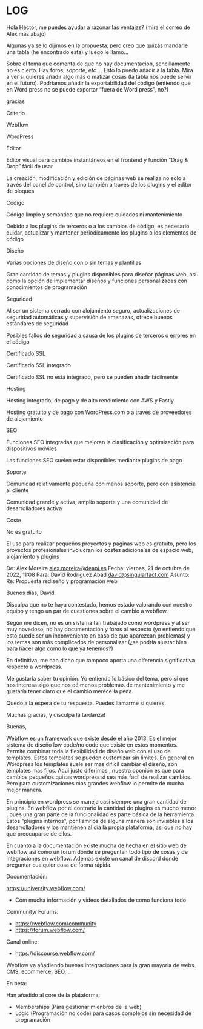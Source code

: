 # LOG

Hola Héctor, me puedes ayudar a razonar las ventajas? (mira el correo de Alex más abajo)

Algunas ya se lo dijimos en la propuesta, pero creo que quizás mandarle una tabla (he encontrado esta) y luego le llamo…

Sobre el tema que comenta de que no hay documentación, sencillamente no es cierto. Hay foros, soporte, etc…. Esto lo puedo añadir a la tabla. Mira a ver si quieres añadir algo más o matizar cosas (la tabla nos puede servir en el futuro). Podríamos añadir la exportabilidad del código (entiendo que en Word press no se puede exportar “fuera de Word press”, no?)

gracias

 

Criterio

Webflow

WordPress

Editor

Editor visual para cambios instantáneos en el frontend y función “Drag & Drop” fácil de usar

La creación, modificación y edición de páginas web se realiza no solo a través del panel de control, sino también a través de los plugins y el editor de bloques

Código

Código limpio y semántico que no requiere cuidados ni mantenimiento

Debido a los plugins de terceros o a los cambios de código, es necesario cuidar, actualizar y mantener periódicamente los plugins o los elementos de código

Diseño

Varias opciones de diseño con o sin temas y plantillas

Gran cantidad de temas y plugins disponibles para diseñar páginas web, así como la opción de implementar diseños y funciones personalizadas con conocimientos de programación

Seguridad

Al ser un sistema cerrado con alojamiento seguro, actualizaciones de seguridad automáticas y supervisión de amenazas, ofrece buenos estándares de seguridad

Posibles fallos de seguridad a causa de los plugins de terceros o errores en el código

Certificado SSL

Certificado SSL integrado

Certificado SSL no está integrado, pero se pueden añadir fácilmente

Hosting

Hosting integrado, de pago y de alto rendimiento con AWS y Fastly

Hosting gratuito y de pago con WordPress.com o a través de proveedores de alojamiento

SEO

Funciones SEO integradas que mejoran la clasificación y optimización para dispositivos móviles

Las funciones SEO suelen estar disponibles mediante plugins de pago

Soporte

Comunidad relativamente pequeña con menos soporte, pero con asistencia al cliente

Comunidad grande y activa, amplio soporte y una comunidad de desarrolladores activa

Coste

No es gratuito

El uso para realizar pequeños proyectos y páginas web es gratuito, pero los proyectos profesionales involucran los costes adicionales de espacio web, alojamiento y plugins

 

 

De: Alex Moreira <alex.moreira@deapi.es>
Fecha: viernes, 21 de octubre de 2022, 11:08
Para: David Rodriguez Abad <david@singularfact.com>
Asunto: Re: Propuesta rediseño y programación web

Buenos días, David. 

Disculpa que no te haya contestado, hemos estado valorando con nuestro equipo y tengo un par de cuestiones sobre el cambio a webflow. 

Según me dicen, no es un sistema tan trabajado como wordpress y al ser muy novedoso, no hay documentación y foros al respecto (yo entiendo que esto puede ser un inconveniente en caso de que aparezcan problemas) y los temas son más complicados de personalizar (¿se podría ajustar bien para hacer algo como lo que ya tenemos?)

En definitiva, me han dicho que tampoco aporta una diferencia significativa respecto a wordpress.

 

Me gustaría saber tu opinión. Yo entiendo lo básico del tema, pero sí que nos interesa algo que nos dé menos problemas de mantenimiento y me gustaría tener claro que el cambio merece la pena. 

 

Quedo a la espera de tu respuesta. Puedes llamarme si quieres.

 

Muchas gracias, y disculpa la tardanza! 

 

Buenas,

Webflow es un framework que existe desde el año 2013. Es el mejor sistema de diseño low code/no code que existe en estos momentos. 
Permite combinar toda la flexibilidad de diseño web con el uso de templates.
Estos templates se pueden customizar sin limites. En general en Wordpress los templates suele ser mas dificil cambiar el diseño, son templates mas fijos. Aqui justo diferimos , nuestra oponión es que para cambios pequeños quizas wordpress si sea más facil de realizar cambios. 
Pero para customizaciones mas grandes webflow lo permite de mucha mejor manera.

En principio en wordpress se maneja casi siempre una gran cantidad de plugins. En webflow por el contrario la cantidad de plugins es mucho menor , pues una gran parte de la funcionalidad es parte básica de la herramienta. 
Estos "plugins internos", por llamrlos de alguna manera son invisibles a los desarrolladores y los mantienen al día la propia plataforma, asi que no hay que preocuparse de ellos.

En cuanto a la documentación existe mucha de hecha  en el sitio web de webflow asi como un forum donde se preguntan todo tipo de cosas y de integraciones en webflow. Ademas existe un canal de discord donde preguntar cualquier cosa de forma rápida.


Documentación:

https://university.webflow.com/ 

  - Com mucha información y videos detallados de como funciona todo

Community/ Forums:

 - https://webflow.com/community
 - https://forum.webflow.com/

Canal online:

 - https://discourse.webflow.com/

Webflow va añadiendo buenas integraciones para la gran mayoria de webs, CMS, ecommerce, SEO, ..

En beta:

Han añadido al core de la plataforma:
  - Memberships (Para gestionar mienbros de la web)
  - Logic (Programación no code) para casos complejos sin necesidad de programación


